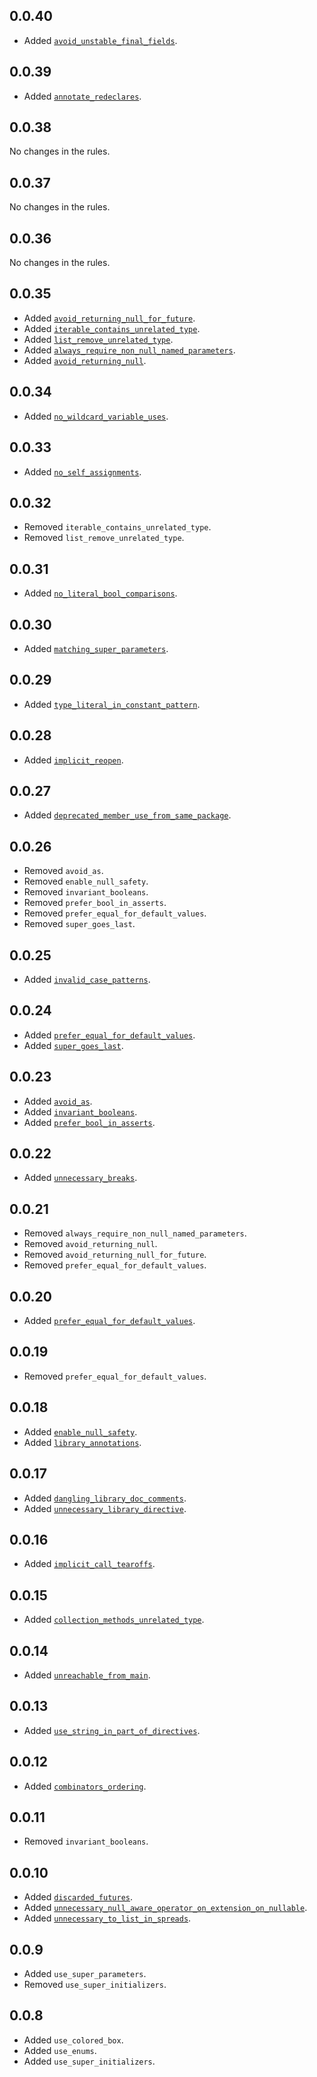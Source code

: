 ## 0.0.40
- Added [`avoid_unstable_final_fields`](https://dart-lang.github.io/linter/lints/avoid_unstable_final_fields.html).


## 0.0.39
- Added [`annotate_redeclares`](https://dart-lang.github.io/linter/lints/annotate_redeclares.html).


## 0.0.38
No changes in the rules.

## 0.0.37

No changes in the rules.

## 0.0.36

No changes in the rules.

## 0.0.35

- Added [`avoid_returning_null_for_future`](https://dart.dev/tools/linter-rules/avoid_returning_null_for_future.html).
- Added [`iterable_contains_unrelated_type`](https://dart.dev/tools/linter-rules/iterable_contains_unrelated_type.html).
- Added [`list_remove_unrelated_type`](https://dart.dev/tools/linter-rules/list_remove_unrelated_type.html).
- Added [`always_require_non_null_named_parameters`](https://dart.dev/tools/linter-rules/always_require_non_null_named_parameters.html).
- Added [`avoid_returning_null`](https://dart.dev/tools/linter-rules/avoid_returning_null.html).

## 0.0.34

- Added [`no_wildcard_variable_uses`](https://dart.dev/tools/linter-rules/no_wildcard_variable_uses.html).

## 0.0.33

- Added [`no_self_assignments`](https://dart.dev/tools/linter-rules/no_self_assignments.html).

## 0.0.32

- Removed `iterable_contains_unrelated_type`.
- Removed `list_remove_unrelated_type`.

## 0.0.31

- Added [`no_literal_bool_comparisons`](https://dart.dev/tools/linter-rules/no_literal_bool_comparisons.html).

## 0.0.30

- Added [`matching_super_parameters`](https://dart.dev/tools/linter-rules/matching_super_parameters.html).

## 0.0.29

- Added [`type_literal_in_constant_pattern`](https://dart.dev/tools/linter-rules/type_literal_in_constant_pattern.html).

## 0.0.28

- Added [`implicit_reopen`](https://dart.dev/tools/linter-rules/implicit_reopen.html).

## 0.0.27

- Added [`deprecated_member_use_from_same_package`](https://dart.dev/tools/linter-rules/deprecated_member_use_from_same_package.html).

## 0.0.26

- Removed `avoid_as`.
- Removed `enable_null_safety`.
- Removed `invariant_booleans`.
- Removed `prefer_bool_in_asserts`.
- Removed `prefer_equal_for_default_values`.
- Removed `super_goes_last`.

## 0.0.25

- Added [`invalid_case_patterns`](https://dart.dev/tools/linter-rules/invalid_case_patterns.html).

## 0.0.24

- Added [`prefer_equal_for_default_values`](https://dart.dev/tools/linter-rules/prefer_equal_for_default_values.html).
- Added [`super_goes_last`](https://dart.dev/tools/linter-rules/super_goes_last.html).

## 0.0.23

- Added [`avoid_as`](https://dart.dev/tools/linter-rules/avoid_as.html).
- Added [`invariant_booleans`](https://dart.dev/tools/linter-rules/invariant_booleans.html).
- Added [`prefer_bool_in_asserts`](https://dart.dev/tools/linter-rules/prefer_bool_in_asserts.html).

## 0.0.22

- Added [`unnecessary_breaks`](https://dart.dev/tools/linter-rules/unnecessary_breaks.html).

## 0.0.21

- Removed `always_require_non_null_named_parameters`.
- Removed `avoid_returning_null`.
- Removed `avoid_returning_null_for_future`.
- Removed `prefer_equal_for_default_values`.

## 0.0.20

- Added [`prefer_equal_for_default_values`](https://dart.dev/tools/linter-rules/prefer_equal_for_default_values.html).

## 0.0.19

- Removed `prefer_equal_for_default_values`.

## 0.0.18

- Added [`enable_null_safety`](https://dart.dev/tools/linter-rules/enable_null_safety.html).
- Added [`library_annotations`](https://dart.dev/tools/linter-rules/library_annotations.html).

## 0.0.17

- Added [`dangling_library_doc_comments`](https://dart.dev/tools/linter-rules/dangling_library_doc_comments.html).
- Added [`unnecessary_library_directive`](https://dart.dev/tools/linter-rules/unnecessary_library_directive.html).

## 0.0.16

- Added [`implicit_call_tearoffs`](https://dart.dev/tools/linter-rules/implicit_call_tearoffs.html).

## 0.0.15

- Added [`collection_methods_unrelated_type`](https://dart.dev/tools/linter-rules/collection_methods_unrelated_type.html).

## 0.0.14

- Added [`unreachable_from_main`](https://dart.dev/tools/linter-rules/unreachable_from_main.html).

## 0.0.13

- Added [`use_string_in_part_of_directives`](https://dart.dev/tools/linter-rules/use_string_in_part_of_directives.html).

## 0.0.12

- Added [`combinators_ordering`](https://dart.dev/tools/linter-rules/combinators_ordering.html).

## 0.0.11

- Removed `invariant_booleans`.

## 0.0.10

- Added [`discarded_futures`](https://dart.dev/tools/linter-rules/discarded_futures.html).
- Added [`unnecessary_null_aware_operator_on_extension_on_nullable`](https://dart.dev/tools/linter-rules/unnecessary_null_aware_operator_on_extension_on_nullable.html).
- Added [`unnecessary_to_list_in_spreads`](https://dart.dev/tools/linter-rules/unnecessary_to_list_in_spreads.html).

## 0.0.9

- Added `use_super_parameters`.
- Removed `use_super_initializers`.

## 0.0.8

- Added `use_colored_box`.
- Added `use_enums`.
- Added `use_super_initializers`.

  
  
  